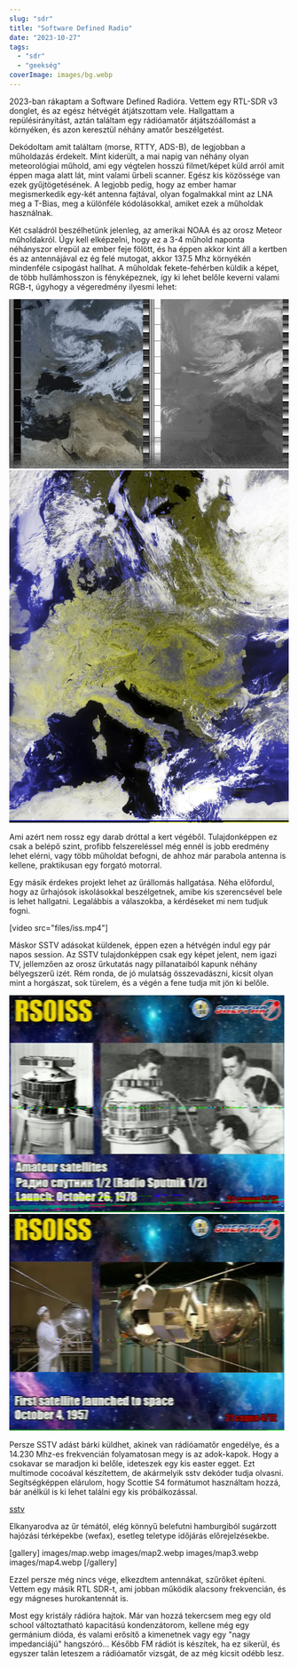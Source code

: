 ```yaml
---
slug: "sdr"
title: "Software Defined Radio"
date: "2023-10-27"
tags: 
  - "sdr"
  - "geekség"
coverImage: images/bg.webp
---
```


2023-ban rákaptam a Software Defined Radióra. Vettem egy RTL-SDR v3 donglet, és az egész hétvégét átjátszottam vele. Hallgattam a repülésirányítást, aztán találtam egy rádióamatőr átjátszóállomást a környéken, és azon keresztül néhány amatőr beszélgetést.

Dekódoltam amit találtam (morse, RTTY, ADS-B), de legjobban a műholdazás érdekelt. Mint kiderült, a mai napig van néhány olyan meteorológiai műhold, ami egy végtelen hosszú filmet/képet küld arról amit éppen maga alatt lát, mint valami űrbeli scanner. Egész kis közössége van ezek gyűjtögetésének. A legjobb pedig, hogy az ember hamar megismerkedik egy-két antenna fajtával, olyan fogalmakkal mint az LNA meg a T-Bias, meg a különféle kódolásokkal, amiket ezek a műholdak használnak.

Két családról beszélhetünk jelenleg, az amerikai NOAA és az orosz Meteor műholdakról. Úgy kell elképzelni, hogy ez a 3-4 műhold naponta néhányszor elrepül az ember feje fölött, és ha éppen akkor kint áll a kertben és az antennájával ez ég felé mutogat, akkor 137.5 Mhz környékén mindenféle csipogást hallhat. A műholdak fekete-fehérben küldik a képet, de több hullámhosszon is fényképeznek, így ki lehet belőle keverni valami RGB-t, úgyhogy a végeredmény ilyesmi lehet:

![image](images/noaa-19-08-25-57_09-09-2023.webp)
![image](images/2023-9-9-8-26-8_221_composite.webp)

Ami azért nem rossz egy darab dróttal a kert végéből. Tulajdonképpen ez csak a belépő szint, profibb felszereléssel még ennél is jobb eredmény lehet elérni, vagy több műholdat befogni, de ahhoz már parabola antenna is kellene, praktikusan egy forgató motorral.

Egy másik érdekes projekt lehet az űrállomás hallgatása. Néha előfordul, hogy az űrhajósok iskolásokkal beszélgetnek, amibe kis szerencsével bele is lehet hallgatni. Legalábbis a válaszokba, a kérdéseket mi nem tudjuk fogni.

[video src="files/iss.mp4"]

Máskor SSTV adásokat küldenek, éppen ezen a hétvégén indul egy pár napos session. Az SSTV tulajdonképpen csak egy képet jelent, nem igazi TV, jellemzően az orosz űrkutatás nagy pillanataiból kapunk néhány bélyegszerű izét. Rém ronda, de jó mulatság összevadászni, kicsit olyan mint a horgászat, sok türelem, és a végén a fene tudja mit jön ki belőle.

![image](images/iss3.webp)
![image](images/iss4.webp)

Persze SSTV adást bárki küldhet, akinek van rádióamatőr engedélye, és a 14.230 Mhz-es frekvencián folyamatosan megy is az adok-kapok. Hogy a csokavar se maradjon ki belőle, ideteszek egy kis easter egget. Ezt multimode cocoával készítettem, de akármelyik sstv dekóder tudja olvasni. Segítségképpen elárulom, hogy Scottie S4 formátumot használtam hozzá, bár anélkül is ki lehet találni egy kis próbálkozással.

[sstv](files/sstv.mp3)

Elkanyarodva az űr témától, elég könnyű belefutni hamburgiból sugárzott hajózási térképekbe (wefax), esetleg teletype időjárás előrejelzésekbe.

[gallery]
images/map.webp
images/map2.webp
images/map3.webp
images/map4.webp
[/gallery]

Ezzel persze még nincs vége, elkezdtem antennákat, szűrőket építeni. Vettem egy másik RTL SDR-t, ami jobban működik alacsony frekvencián, és egy mágneses hurokantennát is. 

Most egy kristály rádióra hajtok. Már van hozzá tekercsem meg egy old school változtatható kapacitású kondenzátorom, kellene még egy germánium dióda, és valami erősítő a kimenetnek vagy egy "nagy impedanciájú" hangszóró... Később FM rádiót is készítek, ha ez sikerül, és egyszer talán leteszem a rádióamatőr vizsgát, de az még kicsit odébb lesz.